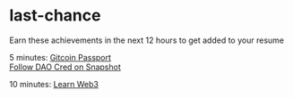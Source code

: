 # last-chance
Earn these achievements in the next 12 hours to get added to your resume

5 minutes:
[Gitcoin Passport](https://passport.gitcoin.co/)
<br>
[Follow DAO Cred on Snapshot](https://snapshot.org/#/skylordafk.eth)

10 minutes:
[Learn Web3](https://learnweb3.io/)
